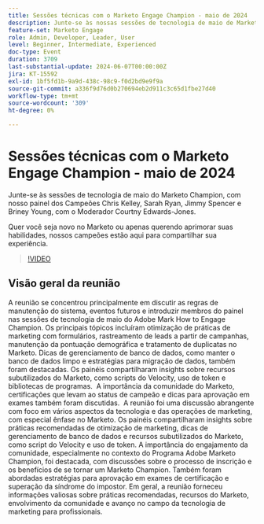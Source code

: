 ```yaml
---
title: Sessões técnicas com o Marketo Engage Champion - maio de 2024
description: Junte-se às nossas sessões de tecnologia de maio de Marketo Champion, com nosso painel de especialistas Chris Kelley, Sarah Ryan, Jimmy Spencer e Briney Young, com o moderador Courtny Edwards-Jones.Independente de você ser novo no Marketo ou apenas querer aprimorar suas habilidades, nossos campeões estão aqui para compartilhar seus conhecimentos.
feature-set: Marketo Engage
role: Admin, Developer, Leader, User
level: Beginner, Intermediate, Experienced
doc-type: Event
duration: 3709
last-substantial-update: 2024-06-07T00:00:00Z
jira: KT-15592
exl-id: 1bf5fd1b-9a9d-438c-98c9-f0d2bd9e9f9a
source-git-commit: a336f9d76d0b270694eb2d911c3c65d1fbe27d40
workflow-type: tm+mt
source-wordcount: '309'
ht-degree: 0%

---
```


# Sessões técnicas com o Marketo Engage Champion - maio de 2024

Junte-se às sessões de tecnologia de maio do Marketo Champion, com nosso painel dos Campeões Chris Kelley, Sarah Ryan, Jimmy Spencer e Briney Young, com o Moderador Courtny Edwards-Jones.

Quer você seja novo no Marketo ou apenas querendo aprimorar suas habilidades, nossos campeões estão aqui para compartilhar sua experiência.

>[!VIDEO](https://video.tv.adobe.com/v/3429357/?learn=on)

## Visão geral da reunião

A reunião se concentrou principalmente em discutir as regras de manutenção do sistema, eventos futuros e introduzir membros do painel nas sessões de tecnologia de maio do Adobe Mark How to Engage Champion. Os principais tópicos incluíram otimização de práticas de marketing com formulários, rastreamento de leads a partir de campanhas, manutenção da pontuação demográfica e tratamento de duplicatas no Marketo. Dicas de gerenciamento de banco de dados, como manter o banco de dados limpo e estratégias para migração de dados, também foram destacadas. Os painéis compartilharam insights sobre recursos subutilizados do Marketo, como scripts do Velocity, uso de token e bibliotecas de programas. &#x200B; A importância da comunidade do Marketo, certificações que levam ao status de campeão e dicas para aprovação em exames também foram discutidas. &#x200B; A reunião foi uma discussão abrangente com foco em vários aspectos da tecnologia e das operações de marketing, com especial ênfase no Marketo. Os painéis compartilharam insights sobre práticas recomendadas de otimização de marketing, dicas de gerenciamento de banco de dados e recursos subutilizados do Marketo, como script do Velocity e uso de token. A importância do engajamento da comunidade, especialmente no contexto do Programa Adobe Marketo Champion, foi destacada, com discussões sobre o processo de inscrição e os benefícios de se tornar um Marketo Champion. Também foram abordadas estratégias para aprovação em exames de certificação e superação da síndrome do impostor. Em geral, a reunião forneceu informações valiosas sobre práticas recomendadas, recursos do Marketo, envolvimento da comunidade e avanço no campo da tecnologia de marketing para profissionais.
